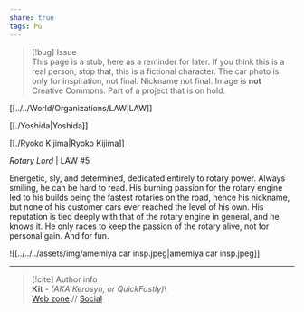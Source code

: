 ```yaml
---  
share: true  
tags: PG  
---  
```

> [!bug] Issue  
> This page is a stub, here as a reminder for later. If you think this is a real person, stop that, this is a fictional character. The car photo is only for inspiration, not final. Nickname not final. Image is **not** Creative Commons. Part of a project that is on hold.  
  
[[../../World/Organizations/LAW|LAW]]  
  
[[./Yoshida|Yoshida]]  
  
[[./Ryoko Kijima|Ryoko Kijima]]  
  
*Rotary Lord* | LAW #5  
  
Energetic, sly, and determined, dedicated entirely to rotary power. Always smiling, he can be hard to read. His burning passion for the rotary engine led to his builds being the fastest rotaries on the road, hence his nickname, but none of his customer cars ever reached the level of his own. His reputation is tied deeply with that of the rotary engine in general, and he knows it. He only races to keep the passion of the rotary alive, not for personal gain. And for fun.  
  
![[../../../assets/img/amemiya car insp.jpeg|amemiya car insp.jpeg]]  
  
-----  
> [!cite] Author info  
> **Kit** - *(AKA Kerosyn, or QuickFastly)*\  
> [Web zone](https://kerosyn.link) // [Social](https://a.tripulse.link/@kit)